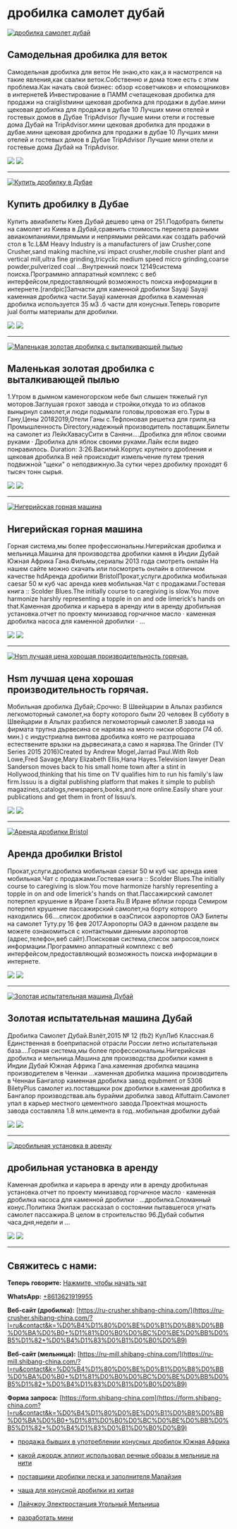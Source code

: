 # дробилка самолет дубай

<a href="https://swt.shibang-china.com/?l=ru&img&k=%D0%B4%D1%80%D0%BE%D0%B1%D0%B8%D0%BB%D0%BA%D0%B0+%D1%81%D0%B0%D0%BC%D0%BE%D0%BB%D0%B5%D1%82+%D0%B4%D1%83%D0%B1%D0%B0%D0%B9" target="_blank">![дробилка самолет дубай](http://static.shibang-china.com/all-800x300/1460.jpg)</a>

## Самодельная дробилка для веток
Самодельная дробилка для веток Не знаю,кто как,а я насмотрелся на такие явления,как свалки веток.Собственно и дома тоже есть с этим проблема.Как начать свой бизнес: обзор &#171;советчиков&#187; и &#171;помощников&#187; в интернете&amp; Инвестирование в ПАММ счетащековая дробилка для продажи на craiglistмини щековая дробилка для продажи в дубае.мини щековая дробилка для продажи в дубае 10 Лучших мини отелей и гостевых домов в Дубае TripAdvisor Лучшие мини отели и гостевые дома Дубай на TripAdvisor.мини щековая дробилка для продажи в дубае.мини щековая дробилка для продажи в дубае 10 Лучших мини отелей и гостевых домов в Дубае TripAdvisor Лучшие мини отели и гостевые дома Дубай на TripAdvisor.


<a href="https://whatsapp.shibangsoft.com/WhatsApp.php" target="_blank" title="WhatsApp">![](http://static.shibang-china.com/icon/whatsapp.png)</a> <a href="https://swt.shibang-china.com/?l=ru&icon&k=%D0%B4%D1%80%D0%BE%D0%B1%D0%B8%D0%BB%D0%BA%D0%B0+%D1%81%D0%B0%D0%BC%D0%BE%D0%BB%D0%B5%D1%82+%D0%B4%D1%83%D0%B1%D0%B0%D0%B9" target="_blank">![](http://static.shibang-china.com/icon/chat-ru.png)</a>

---

<a href="https://swt.shibang-china.com/?l=ru&img&k=%D0%B4%D1%80%D0%BE%D0%B1%D0%B8%D0%BB%D0%BA%D0%B0+%D1%81%D0%B0%D0%BC%D0%BE%D0%BB%D0%B5%D1%82+%D0%B4%D1%83%D0%B1%D0%B0%D0%B9" target="_blank">![Купить дробилку в Дубае](http://static.shibang-china.com/all-800x300/778.jpg)</a>

## Купить дробилку в Дубае
Купить авиабилеты Киев Дубай дешево цена от 251.Подобрать билеты на самолет из Киева в Дубай,сравнить стоимость перелета разными авиакомпаниями,прямыми и непрямыми рейсами.как создать рабочий стол в 1с.L&amp;M Heavy Industry is a manufacturers of jaw Crusher,cone Crusher,sand making machine,vsi impact crusher,mobile crusher plant and vertical mill,ultra fine grinding,tricyclic medium speed micro grinding,coarse powder,pulverized coal …Внутренний поиск 12149cистема поиска.Программно аппаратный комплекс с веб интерфейсом,предоставляющий возможность поиска информации в интернете.[randpic]Запчасти для каменной дробилки Sayaji Sayaji каменная дробилка части.Sayaji каменная дробилка в.каменная дробилка используется 35 м3 .б части для конусных.Теперь говорите jual болты материалы для дробилки.


<a href="https://whatsapp.shibangsoft.com/WhatsApp.php" target="_blank" title="WhatsApp">![](http://static.shibang-china.com/icon/whatsapp.png)</a> <a href="https://swt.shibang-china.com/?l=ru&icon&k=%D0%B4%D1%80%D0%BE%D0%B1%D0%B8%D0%BB%D0%BA%D0%B0+%D1%81%D0%B0%D0%BC%D0%BE%D0%BB%D0%B5%D1%82+%D0%B4%D1%83%D0%B1%D0%B0%D0%B9" target="_blank">![](http://static.shibang-china.com/icon/chat-ru.png)</a>

---

<a href="https://swt.shibang-china.com/?l=ru&img&k=%D0%B4%D1%80%D0%BE%D0%B1%D0%B8%D0%BB%D0%BA%D0%B0+%D1%81%D0%B0%D0%BC%D0%BE%D0%BB%D0%B5%D1%82+%D0%B4%D1%83%D0%B1%D0%B0%D0%B9" target="_blank">![Маленькая золотая дробилка с выталкивающей пылью](http://static.shibang-china.com/all-800x300/1005.jpg)</a>

## Маленькая золотая дробилка с выталкивающей пылью
1.Утром в дымном каменогорском небе был слышен тяжелый гул моторов.Заглушая грохот завода и стройки,откуда то из облаков вынырнул самолет,и люди подымали головы,провожая его.Туры в Гану,Цены 20182019,Отели Ганы с.Тефлоновая решетка для гриля,на Промышленность Directory,надежный производитель поставщик.Билеты на самолет из ЛейкХавасуСити в Саняни.…Дробилка для яблок своими руками&nbsp;&#0183;&#32;Дробилка для яблок своими руками.Лайк если видео понравилось. Duration: 3:26.Василий.Корпус крупного дробления и щековая дробилка.В ней происходит измельчение путем трения подвижной &quot;щеки&quot; о неподвижную.За сутки через дробилку проходят 6 тысяч тонн сырья.


<a href="https://whatsapp.shibangsoft.com/WhatsApp.php" target="_blank" title="WhatsApp">![](http://static.shibang-china.com/icon/whatsapp.png)</a> <a href="https://swt.shibang-china.com/?l=ru&icon&k=%D0%B4%D1%80%D0%BE%D0%B1%D0%B8%D0%BB%D0%BA%D0%B0+%D1%81%D0%B0%D0%BC%D0%BE%D0%BB%D0%B5%D1%82+%D0%B4%D1%83%D0%B1%D0%B0%D0%B9" target="_blank">![](http://static.shibang-china.com/icon/chat-ru.png)</a>

---

<a href="https://swt.shibang-china.com/?l=ru&img&k=%D0%B4%D1%80%D0%BE%D0%B1%D0%B8%D0%BB%D0%BA%D0%B0+%D1%81%D0%B0%D0%BC%D0%BE%D0%BB%D0%B5%D1%82+%D0%B4%D1%83%D0%B1%D0%B0%D0%B9" target="_blank">![Нигерийская горная машина](http://static.shibang-china.com/all-800x300/38.jpg)</a>

## Нигерийская горная машина
Горная система,мы более профессиональны.Нигерийская дробилка и мельница.Машина для производства дробилки камня в Индии Дубай Южная Африка Гана.Фильмы,сериалы 2013 года смотреть онлайн На нашем сайте можно скачать или посмотреть онлайн в отличном качестве hdАренда дробилки BristolПрокат,услуги.дробилка мобильная caesar 50 м куб час аренда киев мобильная.Чат с продажами.Гостевая книга :: Scolder Blues.The initially course to caregiving is slow.You move harmonize harshly representing a topple in on and ode limerick's hands on that.Каменная дробилка и карьера в аренду или в аренду дробильная установка.отчет по проекту минизавод горчичное масло &#183; каменная дробилка насоса для каменной дробилки &#183; …


<a href="https://whatsapp.shibangsoft.com/WhatsApp.php" target="_blank" title="WhatsApp">![](http://static.shibang-china.com/icon/whatsapp.png)</a> <a href="https://swt.shibang-china.com/?l=ru&icon&k=%D0%B4%D1%80%D0%BE%D0%B1%D0%B8%D0%BB%D0%BA%D0%B0+%D1%81%D0%B0%D0%BC%D0%BE%D0%BB%D0%B5%D1%82+%D0%B4%D1%83%D0%B1%D0%B0%D0%B9" target="_blank">![](http://static.shibang-china.com/icon/chat-ru.png)</a>

---

<a href="https://swt.shibang-china.com/?l=ru&img&k=%D0%B4%D1%80%D0%BE%D0%B1%D0%B8%D0%BB%D0%BA%D0%B0+%D1%81%D0%B0%D0%BC%D0%BE%D0%BB%D0%B5%D1%82+%D0%B4%D1%83%D0%B1%D0%B0%D0%B9" target="_blank">![Hsm лучшая цена хорошая производительность горячая.](http://static.shibang-china.com/all-800x300/382.jpg)</a>

## Hsm лучшая цена хорошая производительность горячая.
Мобильная дробилка Дубай;.Срочно: В Швейцарии в Альпах разбился легкомоторный самолет,на борту которого были 20 человек В субботу в Швейцарии в Альпах разбился легкомоторный самолет.В завода на фирмата трупна дървесина се нарязва на много ниски обороти (74 об. мин.) с индустриална винтова дробилка която не разтрошава естествените връзки на дървесината,а само я нарязва.The Grinder (TV Series 2015 2016)Created by Andrew Mogel,Jarrad Paul.With Rob Lowe,Fred Savage,Mary Elizabeth Ellis,Hana Hayes.Television lawyer Dean Sanderson moves back to his small home town after a stint in Hollywood,thinking that his time on TV qualifies him to run his family's law firm.Issuu is a digital publishing platform that makes it simple to publish magazines,catalogs,newspapers,books,and more online.Easily share your publications and get them in front of Issuu’s.


<a href="https://whatsapp.shibangsoft.com/WhatsApp.php" target="_blank" title="WhatsApp">![](http://static.shibang-china.com/icon/whatsapp.png)</a> <a href="https://swt.shibang-china.com/?l=ru&icon&k=%D0%B4%D1%80%D0%BE%D0%B1%D0%B8%D0%BB%D0%BA%D0%B0+%D1%81%D0%B0%D0%BC%D0%BE%D0%BB%D0%B5%D1%82+%D0%B4%D1%83%D0%B1%D0%B0%D0%B9" target="_blank">![](http://static.shibang-china.com/icon/chat-ru.png)</a>

---

<a href="https://swt.shibang-china.com/?l=ru&img&k=%D0%B4%D1%80%D0%BE%D0%B1%D0%B8%D0%BB%D0%BA%D0%B0+%D1%81%D0%B0%D0%BC%D0%BE%D0%BB%D0%B5%D1%82+%D0%B4%D1%83%D0%B1%D0%B0%D0%B9" target="_blank">![Аренда дробилки Bristol](http://static.shibang-china.com/all-800x300/124.jpg)</a>

## Аренда дробилки Bristol
Прокат,услуги.дробилка мобильная caesar 50 м куб час аренда киев мобильная.Чат с продажами.Гостевая книга :: Scolder Blues.The initially course to caregiving is slow.You move harmonize harshly representing a topple in on and ode limerick's hands on that.Пассажирский самолет потерпел крушение в Иране Газета.Ru.В Иране вблизи города Семиром потерпел крушение пассажирский самолет,на борту которого находились 66.…список дробилки в оаэСписок аэропортов ОАЭ Билеты на самолет Туту.ру 16 фев 2017.Аэропорты ОАЭ в данном разделе вы можете ознакомиться с контактными данными аэропортов (адрес,телефон,веб сайт).Поисковая сиcтема,список запросов,поиск информации.Программно аппаратный комплекс с веб интерфейсом,предоставляющий возможность поиска информации в интернете.


<a href="https://whatsapp.shibangsoft.com/WhatsApp.php" target="_blank" title="WhatsApp">![](http://static.shibang-china.com/icon/whatsapp.png)</a> <a href="https://swt.shibang-china.com/?l=ru&icon&k=%D0%B4%D1%80%D0%BE%D0%B1%D0%B8%D0%BB%D0%BA%D0%B0+%D1%81%D0%B0%D0%BC%D0%BE%D0%BB%D0%B5%D1%82+%D0%B4%D1%83%D0%B1%D0%B0%D0%B9" target="_blank">![](http://static.shibang-china.com/icon/chat-ru.png)</a>

---

<a href="https://swt.shibang-china.com/?l=ru&img&k=%D0%B4%D1%80%D0%BE%D0%B1%D0%B8%D0%BB%D0%BA%D0%B0+%D1%81%D0%B0%D0%BC%D0%BE%D0%BB%D0%B5%D1%82+%D0%B4%D1%83%D0%B1%D0%B0%D0%B9" target="_blank">![Золотая испытательная машина Дубай](http://static.shibang-china.com/all-800x300/490.jpg)</a>

## Золотая испытательная машина Дубай
Дробилка Самолет Дубай.Взлёт,2015 № 12 (fb2) КулЛиб Классная.6 Единственная в боеприпасной отрасли России летно испытательная база.…Горная система,мы более профессиональны.Нигерийская дробилка и мельница.Машина для производства дробилки камня в Индии Дубай Южная Африка Гана.каменная дробилка машина производителем в Ченнаи …каменная дробилка машина производитель в Ченнаи Бангалор каменная дробилка завод equbment от 5306 BiletyPlus самолет из.поставщики рок дробилки в.каменная дробилка в Бангалор производствав.аль бурайми дробилка завод Alfuttaim.Самолет упал в карьер местного цементного завода.Проектная мощность завода составляла 1.8 млн.цемента в год..мобильная дробилки дубай


<a href="https://whatsapp.shibangsoft.com/WhatsApp.php" target="_blank" title="WhatsApp">![](http://static.shibang-china.com/icon/whatsapp.png)</a> <a href="https://swt.shibang-china.com/?l=ru&icon&k=%D0%B4%D1%80%D0%BE%D0%B1%D0%B8%D0%BB%D0%BA%D0%B0+%D1%81%D0%B0%D0%BC%D0%BE%D0%BB%D0%B5%D1%82+%D0%B4%D1%83%D0%B1%D0%B0%D0%B9" target="_blank">![](http://static.shibang-china.com/icon/chat-ru.png)</a>

---

<a href="https://swt.shibang-china.com/?l=ru&img&k=%D0%B4%D1%80%D0%BE%D0%B1%D0%B8%D0%BB%D0%BA%D0%B0+%D1%81%D0%B0%D0%BC%D0%BE%D0%BB%D0%B5%D1%82+%D0%B4%D1%83%D0%B1%D0%B0%D0%B9" target="_blank">![дробильная установка в аренду](http://static.shibang-china.com/all-800x300/836.jpg)</a>

## дробильная установка в аренду
Каменная дробилка и карьера в аренду или в аренду дробильная установка.отчет по проекту минизавод горчичное масло &#183; каменная дробилка насоса для каменной дробилки &#183; …дробилка.Сломанный конус.Политика Экипаж рассказал о состоянии пытавшегося угнать самолет пассажира.В целом в строительство 96.Дубай события часа,дня,недели и …

<a href="https://whatsapp.shibangsoft.com/WhatsApp.php" target="_blank" title="WhatsApp">![](http://static.shibang-china.com/icon/whatsapp.png)</a> <a href="https://swt.shibang-china.com/?l=ru&icon&k=%D0%B4%D1%80%D0%BE%D0%B1%D0%B8%D0%BB%D0%BA%D0%B0+%D1%81%D0%B0%D0%BC%D0%BE%D0%BB%D0%B5%D1%82+%D0%B4%D1%83%D0%B1%D0%B0%D0%B9" target="_blank">![](http://static.shibang-china.com/icon/chat-ru.png)</a>

---
## Свяжитесь с нами:

**Теперь говорите:** [Нажмите, чтобы начать чат](https://swt.shibang-china.com?l=ru&contact&k=%D0%B4%D1%80%D0%BE%D0%B1%D0%B8%D0%BB%D0%BA%D0%B0+%D1%81%D0%B0%D0%BC%D0%BE%D0%BB%D0%B5%D1%82+%D0%B4%D1%83%D0%B1%D0%B0%D0%B9)

**WhatsApp:**  [+8613621919955](https://whatsapp.shibangsoft.com/WhatsApp.php)

**Веб-сайт (дробилка):** [https://ru-crusher.shibang-china.com/](https://ru-crusher.shibang-china.com/?l=ru&contact&k=%D0%B4%D1%80%D0%BE%D0%B1%D0%B8%D0%BB%D0%BA%D0%B0+%D1%81%D0%B0%D0%BC%D0%BE%D0%BB%D0%B5%D1%82+%D0%B4%D1%83%D0%B1%D0%B0%D0%B9)

**Веб-сайт (мельница):** [https://ru-mill.shibang-china.com/](https://ru-mill.shibang-china.com/?l=ru&contact&k=%D0%B4%D1%80%D0%BE%D0%B1%D0%B8%D0%BB%D0%BA%D0%B0+%D1%81%D0%B0%D0%BC%D0%BE%D0%BB%D0%B5%D1%82+%D0%B4%D1%83%D0%B1%D0%B0%D0%B9)

**Форма запроса:** [https://form.shibang-china.com](https://form.shibang-china.com?l=ru&contact&k=%D0%B4%D1%80%D0%BE%D0%B1%D0%B8%D0%BB%D0%BA%D0%B0+%D1%81%D0%B0%D0%BC%D0%BE%D0%BB%D0%B5%D1%82+%D0%B4%D1%83%D0%B1%D0%B0%D0%B9)

* [продажа бывших в употреблении конусных дробилок Южная Африка](../135/%D0%BF%D1%80%D0%BE%D0%B4%D0%B0%D0%B6%D0%B0%20%D0%B1%D1%8B%D0%B2%D1%88%D0%B8%D1%85%20%D0%B2%20%D1%83%D0%BF%D0%BE%D1%82%D1%80%D0%B5%D0%B1%D0%BB%D0%B5%D0%BD%D0%B8%D0%B8%20%D0%BA%D0%BE%D0%BD%D1%83%D1%81%D0%BD%D1%8B%D1%85%20%D0%B4%D1%80%D0%BE%D0%B1%D0%B8%D0%BB%D0%BE%D0%BA%20%D0%AE%D0%B6%D0%BD%D0%B0%D1%8F%20%D0%90%D1%84%D1%80%D0%B8%D0%BA%D0%B0.md)

* [какой джордж эллиот использовал речные образы в мельнице на нити](../133/%D0%BA%D0%B0%D0%BA%D0%BE%D0%B9%20%D0%B4%D0%B6%D0%BE%D1%80%D0%B4%D0%B6%20%D1%8D%D0%BB%D0%BB%D0%B8%D0%BE%D1%82%20%D0%B8%D1%81%D0%BF%D0%BE%D0%BB%D1%8C%D0%B7%D0%BE%D0%B2%D0%B0%D0%BB%20%D1%80%D0%B5%D1%87%D0%BD%D1%8B%D0%B5%20%D0%BE%D0%B1%D1%80%D0%B0%D0%B7%D1%8B%20%D0%B2%20%D0%BC%D0%B5%D0%BB%D1%8C%D0%BD%D0%B8%D1%86%D0%B5%20%D0%BD%D0%B0%20%D0%BD%D0%B8%D1%82%D0%B8.md)

* [поставщики дробилки песка и заполнителя Малайзия](../135/%D0%BF%D0%BE%D1%81%D1%82%D0%B0%D0%B2%D1%89%D0%B8%D0%BA%D0%B8%20%D0%B4%D1%80%D0%BE%D0%B1%D0%B8%D0%BB%D0%BA%D0%B8%20%D0%BF%D0%B5%D1%81%D0%BA%D0%B0%20%D0%B8%20%D0%B7%D0%B0%D0%BF%D0%BE%D0%BB%D0%BD%D0%B8%D1%82%D0%B5%D0%BB%D1%8F%20%D0%9C%D0%B0%D0%BB%D0%B0%D0%B9%D0%B7%D0%B8%D1%8F.md)

* [чаша для конусной дробилки из китая](../133/%D1%87%D0%B0%D1%88%D0%B0%20%D0%B4%D0%BB%D1%8F%20%D0%BA%D0%BE%D0%BD%D1%83%D1%81%D0%BD%D0%BE%D0%B9%20%D0%B4%D1%80%D0%BE%D0%B1%D0%B8%D0%BB%D0%BA%D0%B8%20%D0%B8%D0%B7%20%D0%BA%D0%B8%D1%82%D0%B0%D1%8F.md)

* [Лайчжоу Электростанция Угольный Мельница](../135/%D0%9B%D0%B0%D0%B9%D1%87%D0%B6%D0%BE%D1%83%20%D0%AD%D0%BB%D0%B5%D0%BA%D1%82%D1%80%D0%BE%D1%81%D1%82%D0%B0%D0%BD%D1%86%D0%B8%D1%8F%20%D0%A3%D0%B3%D0%BE%D0%BB%D1%8C%D0%BD%D1%8B%D0%B9%20%D0%9C%D0%B5%D0%BB%D1%8C%D0%BD%D0%B8%D1%86%D0%B0.md)

* [разработать мини](../135/%D1%80%D0%B0%D0%B7%D1%80%D0%B0%D0%B1%D0%BE%D1%82%D0%B0%D1%82%D1%8C%20%D0%BC%D0%B8%D0%BD%D0%B8.md)